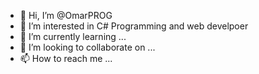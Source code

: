 - 👋 Hi, I’m @OmarPROG
- 👀 I’m interested in  C# Programming and web develpoer
- 🌱 I’m currently learning ...
- 💞️ I’m looking to collaborate on ...
- 📫 How to reach me ...

<!---
OmarPROG/OmarPROG is a ✨ special ✨ repository because its `README.md` (this file) appears on your GitHub profile.
You can click the Preview link to take a look at your changes.
--->
